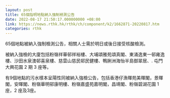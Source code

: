 ```yaml
---
layout: post
title: 65個指明地點納入強制檢測公告
date: 2022-08-17 21:50:17.000000000 +08:00
link: https://news.rthk.hk/rthk/ch/component/k2/1662871-20220817.htm
categories: rthk
---
```


65個地點被納入強制檢測公告，相關人士需於明日或後日接受核酸檢測。

被納入強檢的大廈包括粉嶺祥華邨祥裕樓、大埔頌雅苑頌真閣、東涌逸東一邨雍逸樓、沙田水泉澳邨喜泉樓、慈雲山慈民邨民健樓、鴨脷洲海怡半島御翠居、. 屯門大興花園 2 期 3 座等。

有9個地點的污水樣本呈陽性同被納入強檢公告，包括香港仔漁暉苑美暉閣，景暉閣，安暉閣、粉嶺華明邨康明樓、粉嶺嘉盛苑嘉明閣，昌靖閣、粉嶺碧湖花園 1座，2 座及3座。
